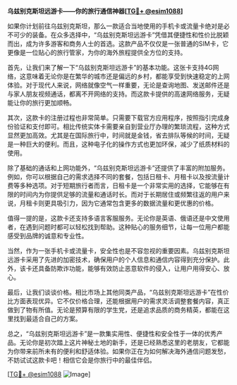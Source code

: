 **乌兹别克斯坦远游卡——你的旅行通信神器[[TG💪+ @esim1088](https://t.me/s/esim1088)]**

如果你计划前往乌兹别克斯坦，那么一款适合当地使用的手机卡或流量卡绝对是必不可少的装备。在众多选择中，“乌兹别克斯坦远游卡”凭借其便捷性和性价比脱颖而出，成为许多游客和商务人士的首选。这款产品不仅仅是一张普通的SIM卡，它更像是一位贴心的旅行管家，为你的海外旅程提供全方位的支持。

首先，让我们来了解一下“乌兹别克斯坦远游卡”的基本功能。这张卡支持4G网络，这意味着无论你是在繁华的城市还是偏远的乡村，都能享受到快速稳定的上网体验。对于现代人来说，网络就像空气一样重要，无论是查询地图、发送邮件还是与家人朋友视频通话，都离不开网络的支持。而这款卡提供的高速网络服务，无疑能让你的旅行更加顺畅。

其次，这款卡的注册过程也非常简单。只需要下载官方应用程序，按照指引完成身份验证和支付即可。相比传统实体卡需要亲自到营业厅办理的繁琐流程，这种方式显然更加高效。尤其是在国际旅行中，时间就是金钱，省去排队等候的时间，无疑是一种巨大的便利。而且，这种电子化的操作方式也更加环保，减少了纸质材料的使用。

除了基础的通话和上网功能外，“乌兹别克斯坦远游卡”还提供了丰富的附加服务。例如，你可以根据自己的需求选择不同的套餐，包括日租卡、月租卡以及按流量计费等多种选项。对于短期旅行者而言，日租卡是一个非常实用的选择，它能够在有限的时间内为你提供足够的流量和通话时长。而对于长期居住或频繁往返的用户来说，月租卡则更具吸引力，因为它通常包含更多的数据流量和更优惠的价格。

值得一提的是，这款卡还支持多语言客服服务。无论你是英语、俄语还是中文使用者，在遇到问题时都可以轻松找到帮助。这种贴心的服务细节，让每一位用户都能感受到品牌的诚意和专业性。

当然，作为一张手机卡或流量卡，安全性也是不容忽视的重要因素。乌兹别克斯坦远游卡采用了先进的加密技术，确保用户的个人信息和通信内容得到充分保护。此外，该卡还具备防欺诈功能，能够有效防止恶意软件的侵入，让用户用得安心、放心。

最后，让我们谈谈价格。相比市场上其他同类产品，“乌兹别克斯坦远游卡”在性价比方面表现优异。它不仅价格合理，还能根据用户的需求灵活调整套餐内容，真正做到了物有所值。无论是预算有限的学生党，还是追求品质的商务精英，都能在这里找到最适合自己的方案。

总之，“乌兹别克斯坦远游卡”是一款集实用性、便捷性和安全性于一体的优秀产品。无论你是初次踏上这片神秘土地的新手，还是已经熟悉这里的老朋友，它都能为你带来前所未有的便利和舒适体验。如果你正在为如何解决海外通信问题发愁，不妨试试这款卡吧！相信它会是你旅行中的最佳伴侣。

[[TG💪+ @esim1088](https://t.me/s/esim1088) ![Image](https://i.postimg.cc/4NQfJmqS/Snipaste-2025-05-13-00-14-12.png)]